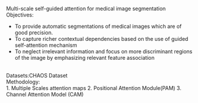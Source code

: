Multi-scale self-guided attention for medical image segmentation
<br>
Objectives:<br>
* To provide automatic segmentations of medical images which are of good precision.
* To capture richer contextual dependencies based on the use of guided self-attention mechanism
* To neglect irrelevant information and focus on more discriminant regions of the image by emphasizing relevant feature association
<br>
Datasets:CHAOS Dataset<br>
Methodology:<br>
1. Multiple Scales attention maps
2. Positional Attention Module(PAM)
3. Channel Attention Model (CAM)
